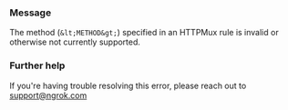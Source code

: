 
### Message
The method (`&lt;METHOD&gt;`) specified in an HTTPMux rule is invalid or otherwise not currently supported.

### Further help
If you're having trouble resolving this error, please reach out to [support@ngrok.com](mailto:support@ngrok.com?subject=Help%20with%20ERR_NGROK_2069)

